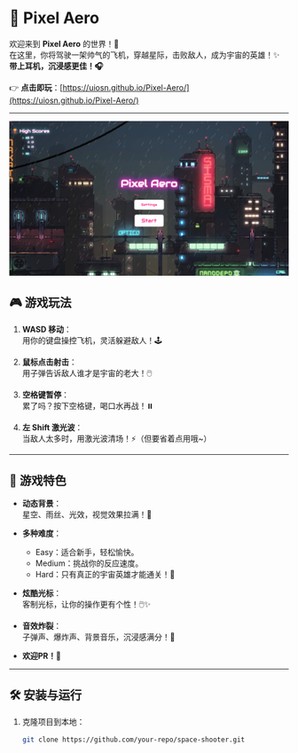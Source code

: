 # 🚀 Pixel Aero

欢迎来到 **Pixel Aero** 的世界！🌌  
在这里，你将驾驶一架帅气的飞机，穿越星际，击败敌人，成为宇宙的英雄！✨  
**带上耳机，沉浸感更佳！🎧**

👉 **点击即玩**：[https://uiosn.github.io/Pixel-Aero/](https://uiosn.github.io/Pixel-Aero/)

---

![alt text](showreadme.png)

## 🎮 游戏玩法

1. **WASD 移动**：  
   用你的键盘操控飞机，灵活躲避敌人！🕹️

2. **鼠标点击射击**：  
   用子弹告诉敌人谁才是宇宙的老大！🖱️

3. **空格键暂停**：  
   累了吗？按下空格键，喝口水再战！⏸️

4. **左 Shift 激光波**：  
   当敌人太多时，用激光波清场！⚡（但要省着点用哦~）

---

## 🌟 游戏特色

- **动态背景**：  
  星空、雨丝、光效，视觉效果拉满！🌠

- **多种难度**：  
  - Easy：适合新手，轻松愉快。  
  - Medium：挑战你的反应速度。  
  - Hard：只有真正的宇宙英雄才能通关！💪

- **炫酷光标**：  
  客制光标，让你的操作更有个性！🖱️✨

- **音效炸裂**：  
  子弹声、爆炸声、背景音乐，沉浸感满分！🎵  
  

- **欢迎PR！🤝**

---

## 🛠️ 安装与运行

1. 克隆项目到本地：
   ```bash
   git clone https://github.com/your-repo/space-shooter.git


